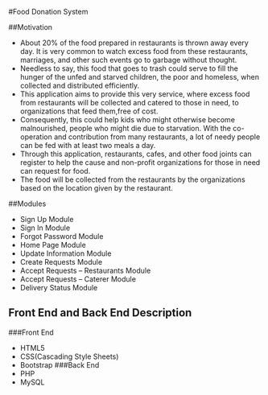 #Food Donation System

##Motivation
- About 20% of the food prepared in restaurants is thrown away every day. It is very common to watch excess food from these restaurants, marriages, and other such events go to garbage without thought. 
- Needless to say, this food that goes to trash could serve to fill the hunger of the unfed and starved children, the poor and homeless, when collected and distributed efficiently.
- This application aims to provide this very service, where excess food from restaurants will be collected and catered to those in need, to organizations that feed them,free of cost.
- Consequently, this could help kids who might otherwise become malnourished, people who might die due to starvation. With the co-operation and contribution from many restaurants, a lot of needy people can be fed with at least two meals a day. 
- Through this application, restaurants, cafes, and other food joints can register to help the cause and non-profit organizations for those in need can request for food. 
- The food will be collected from the restaurants by the organizations based on the location given by the restaurant.



##Modules
- Sign Up Module
- Sign In Module
- Forgot Password Module
- Home Page Module
- Update Information Module
- Create Requests Module
- Accept Requests – Restaurants Module
- Accept Requests – Caterer Module
- Delivery Status Module


## Front End and Back End Description
###Front End 
- HTML5
- CSS(Cascading Style Sheets)
- Bootstrap 
###Back End 
- PHP 
- MySQL